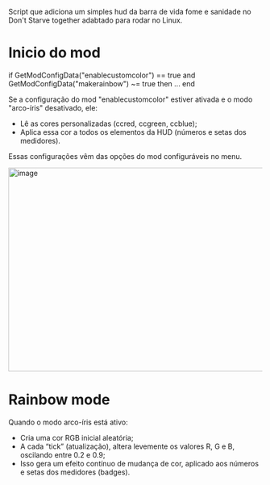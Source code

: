 Script que adiciona um simples hud da barra de vida fome e sanidade no Don't Starve together adabtado para rodar no Linux.

# Inicio do mod

if GetModConfigData("enablecustomcolor") == true and GetModConfigData("makerainbow") ~= true then
    ...
end

Se a configuração do mod "enablecustomcolor" estiver ativada e o modo "arco-íris" desativado, ele:

- Lê as cores personalizadas (ccred, ccgreen, ccblue);
- Aplica essa cor a todos os elementos da HUD (números e setas dos medidores).

Essas configurações vêm das opções do mod configuráveis no menu.

<img width="852" height="404" alt="image" src="https://github.com/user-attachments/assets/e02fa30c-e7e2-4ff3-8530-c6873d9b3588" />

# Rainbow mode

Quando o modo arco-íris está ativo:

- Cria uma cor RGB inicial aleatória;
- A cada “tick” (atualização), altera levemente os valores R, G e B, oscilando entre 0.2 e 0.9;
- Isso gera um efeito contínuo de mudança de cor, aplicado aos números e setas dos medidores (badges).
